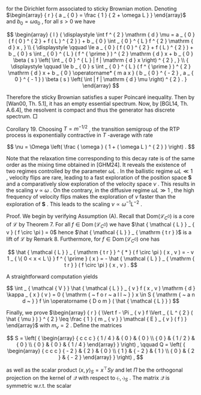 for the Dirichlet form associated to sticky Brownian motion. Denoting $\begin{array} { r } { a _ { 0 } = \frac { 1 } { 2 + \omega L } } \end{array}$ and $b _ { 0 } = \omega a _ { 0 }$ , for all $s > 0$ we have  

$$
\begin{array} { l } { \displaystyle \int f ^ { 2 } \mathrm { d } \mu = a _ { 0 } ( f ( 0 ) ^ { 2 } + f ( L ) ^ { 2 } ) + b _ { 0 } \int _ { 0 } ^ { L } f ^ { 2 } \mathrm { d } x , } \\ { \displaystyle \qquad \le a _ { 0 } ( f ( 0 ) ^ { 2 } + f ( L ) ^ { 2 } ) + b _ { 0 } s \int _ { 0 } ^ { L } ( f ^ { \prime } ) ^ { 2 } \mathrm { d } x + b _ { 0 } \beta ( s ) \left( \int _ { 0 } ^ { L } | f | \mathrm { d } x \right) ^ { 2 } , } \\ { \displaystyle \qquad \le b _ { 0 } s \int _ { 0 } ^ { L } ( f ^ { \prime } ) ^ { 2 } \mathrm { d } x + b _ { 0 } \operatorname* { m a x } ( b _ { 0 } ^ { - 2 } , a _ { 0 } ^ { - 1 } ) \beta ( s ) \left( \int | f | \mathrm { d } \mu \right) ^ { 2 } . } \end{array}
$$  

Therefore the sticky Brownian satisfies a super Poincaré inequality. Then by [Wan00, Th. 5.1], it has an empty essential spectrum. Now, by [BGL14, Th. A.6.4], the resolvent is compact and thus the generator has discrete spectrum. □  

Corollary 19. Choosing $T = m ^ { - 1 / 2 }$ , the transition semigroup of the RTP process is exponentially contractive in $T$ -average with rate  

$$
\nu = \Omega \left( \frac { \omega } { 1 + ( \omega L ) ^ { 2 } } \right) .
$$  

Note that the relaxation time corresponding to this decay rate is of the same order as the mixing time obtained in [GHM24]. It reveals the existence of two regimes controlled by the parameter $\omega L$ . In the ballistic regime $\omega L \ll 1$ , velocity flips are rare, leading to a fast exploration of the position space $\boldsymbol { S }$ and a comparatively slow exploration of the velocity space $\nu$ . This results in the scaling $\nu \ \propto \ \omega$ . On the contrary, in the diffusive regime $\omega L \gg 1$ , the high frequency of velocity flips makes the exploration of $\nu$ faster than the exploration of $\boldsymbol { S }$ . This leads to the scaling $\nu \propto \omega ^ { - 1 } L ^ { - 2 }$ .  

Proof. We begin by verifying Assumption (A). Recall that $\mathrm { D o m } ( \mathcal { L } _ { C ^ { 0 } } )$ is a core of $\mathcal { L }$ by Theorem 7. For all $f \in \operatorname { D o m } ( \mathcal { L } _ { C ^ { 0 } } )$ we have $\hat { \mathcal { L } } _ { v } ( f \circ \pi ) = 0$ hence $\hat { \mathcal { L } } _ { \mathrm { t r } }$ is a lift of $\mathcal { L }$ by Remark 8. Furthermore, for $f \in \operatorname { D o m } ( \mathcal { L } _ { C ^ { 0 } } )$ one has  

$$
\hat { \mathcal { L } } _ { \mathrm { t r } } ^ { * } ( f \circ \pi ) ( x , v ) = - v 1 _ { \{ 0 < x < L \} } f ^ { \prime } ( x ) = - \hat { \mathcal { L } } _ { \mathrm { t r } } ( f \circ \pi ) ( x , v ) .
$$  

A straightforward computation yields  

$$
\int _ { \mathcal { V } } \hat { \mathcal { L } } _ { v } f ( x , v ) \mathrm { d } \kappa _ { x } ( v ) = 0 { \mathrm { ~ f o r ~ a l l ~ } } x \in S { \mathrm { ~ a n d ~ } } f \in \operatorname { D o m } ( \hat { \mathcal { L } } )
$$  

Finally, we prove $\begin{array} { r } { \Vert f - \Pi _ { v } f \Vert _ { L ^ { 2 } ( \hat { \mu } ) } ^ { 2 } \leq \frac { 1 } { m _ { v } } \mathcal { E } _ { v } ( f ) } \end{array}$ with $m _ { v } = 2$ . Define the matrices  

$$
S = \left( { \begin{array} { c c c } { 1 / 4 } & { 0 } & { 0 } \\ { 0 } & { 1 / 2 } & { 0 } \\ { 0 } & { 0 } & { 1 / 4 } \end{array} } \right) , \qquad Q = \left( { \begin{array} { c c c } { - 2 } & { 2 } & { 0 } \\ { 1 } & { - 2 } & { 1 } \\ { 0 } & { 2 } & { - 2 } \end{array} } \right) ,
$$  

as well as the scalar product $\langle x , y \rangle _ { S } = x ^ { \top } S y$ and let $\Pi$ be the orthogonal projection on the kernel of $\mathcal { Q }$ with respect to $\langle \cdot , \cdot \rangle _ { S }$ . The matrix $\mathcal { Q }$ is symmetric w.r.t. the scalar  